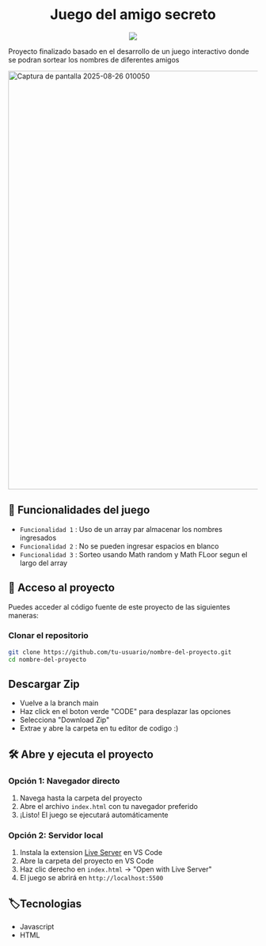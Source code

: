 <h1 align="center"> Juego del amigo secreto </h1>
<p align="center">
  <img src="https://img.shields.io/badge/STATUS-FINALIZADO-green">
</p>

<p> Proyecto finalizado basado en el desarrollo de un juego interactivo donde se podran sortear los nombres de diferentes amigos</p>
<img width="1338" height="846" alt="Captura de pantalla 2025-08-26 010050" src="https://github.com/user-attachments/assets/2f27f4ee-c2a3-4eb0-875d-7e6e99aa7688" />

<h2>🔨 Funcionalidades del juego </h2>

 - `Funcionalidad 1` : Uso de un array par almacenar los nombres ingresados
 - `Funcionalidad 2` : No se pueden ingresar espacios en blanco
 - `Funcionalidad 3` : Sorteo usando Math random y Math FLoor segun el largo del array

## 📁 Acceso al proyecto

Puedes acceder al código fuente de este proyecto de las siguientes maneras:

### Clonar el repositorio
```bash
git clone https://github.com/tu-usuario/nombre-del-proyecto.git
cd nombre-del-proyecto
```
<h2> Descargar Zip</h2>

- Vuelve a la branch main
- Haz click en el boton verde "CODE" para desplazar las opciones
- Selecciona "Download Zip"
- Extrae y abre la carpeta en tu editor de codigo :)


## 🛠️ Abre y ejecuta el proyecto

### Opción 1: Navegador directo
1. Navega hasta la carpeta del proyecto
2. Abre el archivo `index.html` con tu navegador preferido
3. ¡Listo! El juego se ejecutará automáticamente

### Opción 2: Servidor local
1. Instala la extension [Live Server](https://marketplace.visualstudio.com/items?itemName=ritwickdey.LiveServer) en VS Code
2. Abre la carpeta del proyecto en VS Code
3. Haz clic derecho en `index.html` → "Open with Live Server"
4. El juego se abrirá en `http://localhost:5500`


<h2>🏷️Tecnologias </h2>

- Javascript
- HTML






